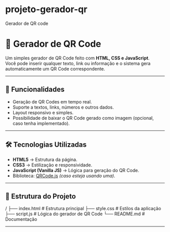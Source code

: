 # projeto-gerador-qr
Gerador de QR code

# 📱 Gerador de QR Code

Um simples gerador de QR Code feito com **HTML, CSS e JavaScript**.  
Você pode inserir qualquer texto, link ou informação e o sistema gera automaticamente um QR Code correspondente.

---

## 🚀 Funcionalidades
- Geração de QR Codes em tempo real.
- Suporte a textos, links, números e outros dados.
- Layout responsivo e simples.
- Possibilidade de baixar o QR Code gerado como imagem (opcional, caso tenha implementado).

---

## 🛠️ Tecnologias Utilizadas
- **HTML5** → Estrutura da página.  
- **CSS3** → Estilização e responsividade.  
- **JavaScript (Vanilla JS)** → Lógica para geração do QR Code.  
- Biblioteca: [QRCode.js](https://github.com/davidshimjs/qrcodejs) *(caso esteja usando uma)*.

---

## 📂 Estrutura do Projeto
/
├── index.html # Estrutura principal
├── style.css # Estilos da aplicação
├── script.js # Lógica do gerador de QR Code
└── README.md # Documentação


---



